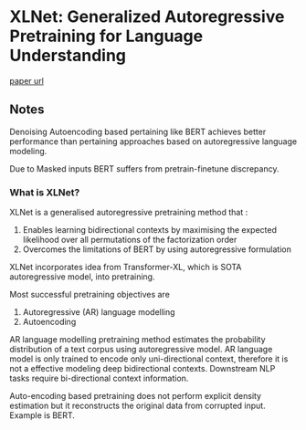 # XLNet: Generalized Autoregressive Pretraining for Language Understanding

[paper url](https://arxiv.org/abs/1906.08237) 

## Notes


Denoising Autoencoding based pertaining like BERT achieves better performance than pertaining approaches based on autoregressive language modeling.

Due to Masked inputs BERT suffers from pretrain-finetune discrepancy.

### What is XLNet?
XLNet is a generalised autoregressive pretraining method that :
 1. Enables learning bidirectional contexts by maximising the expected likelihood over all permutations of the factorization order
 1. Overcomes the limitations of BERT by using autoregressive formulation

XLNet incorporates idea from Transformer-XL, which is SOTA autoregressive model, into pretraining.


Most successful pretraining objectives are
 1. Autoregressive (AR) language modelling
 1. Autoencoding

AR language modelling pretraining method estimates the probability distribution of a text corpus using autoregressive model. AR language model is only trained to encode only uni-directional context, therefore it is not a effective modeling deep bidirectional contexts. Downstream NLP tasks require bi-directional context information.

Auto-encoding based pretraining does not perform explicit density estimation but it reconstructs the original data from corrupted input. Example is BERT.

